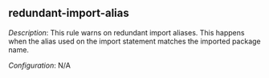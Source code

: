 ## redundant-import-alias

_Description_: This rule warns on redundant import aliases. This happens when the alias used on the import statement matches the imported package name.

_Configuration_: N/A

